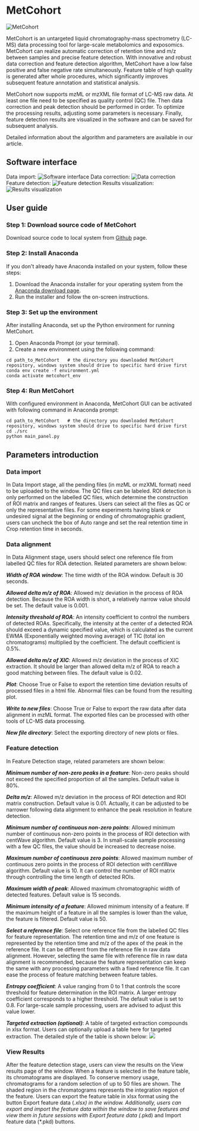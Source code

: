 # MetCohort
![](./images/logo.png "MetCohort")

MetCohort is an untargeted liquid chromatography-mass spectrometry 
(LC-MS) data processing tool for large-scale metabolomics and exposomics. MetCohort can 
realize automatic correction of retention time and m/z between samples and precise 
feature detection. With innovative and robust data correction and feature detection algorithm,
MetCohort have a low false positive and false negative rate simultaneously. Feature table of high quality is generated after whole procedures, which 
significantly improves subsequent feature annotation and statistical analysis.

MetCohort now supports mzML or mzXML file format of LC-MS raw data. At
least one file need to be specified as quality control (QC) file. 
Then data correction and peak detection should be performed in order. To optimize the processing results, adjusting some parameters 
is necessary. Finally, feature detection results are visualized in the software and can be saved for 
subsequent analysis.

Detailed information about the algorithm and parameters are available in our article.

## Software interface

Data import:
![](./images/1.png "Software interface")
Data correction:
![](./images/2.png "Data correction")
Feature detection:
![](./images/3.png "Feature detection")
Results visualization:
![](./images/4.png "Results visualization")


## User guide
### Step 1: Download source code of MetCohort
Download source code to local system from [Github](https://github.com/JunYang2021/MetCohort) page.

### Step 2: Install Anaconda
If you don't already have Anaconda installed on your system, follow these steps:

1. Download the Anaconda installer for your operating system from the [Anaconda download page](https://www.anaconda.com/products/individual).
2. Run the installer and follow the on-screen instructions.

### Step 3: Set up the environment
After installing Anaconda, set up the Python environment for running MetCohort.
1. Open Anaconda Prompt (or your terminal).
2. Create a new environment using the following command:
```shell
cd path_to_MetCohort   # the directory you downloaded MetCohort repository, windows system should drive to specific hard drive first
conda env create -f environment.yml
conda activate metcohort_env
```

### Step 4: Run MetCohort
With configured environment in Anaconda, MetCohort GUI can be activated with following command in Anaconda prompt:
```shell
cd path_to_MetCohort   # the directory you downloaded MetCohort repository, windows system should drive to specific hard drive first
cd ./src
python main_panel.py
```


## Parameters introduction
### Data import
In Data Import stage, all the pending files (in mzML or mzXML format) need to be uploaded 
to the window. The QC files can be labeled. ROI detection is only performed on the labelled
QC files, which determine the construction of ROI matrix and ranges of features. Users can
select all the files as QC or only the representative files. For some experiments having 
blank or undesired signal at the beginning or ending of chromatographic gradient, users 
can uncheck the box of Auto range and set the real retention time in Crop retention time 
in seconds.


### Data alignment
In Data Alignment stage, users should select one reference file from labelled QC files 
for ROA detection. Related parameters are shown below:


_**Width of ROA window**_: The time width of the ROA window. Default is 30 seconds.


_**Allowed delta m/z of ROA**_: Allowed m/z deviation in the process of ROA detection. 
Because the ROA width is short, a relatively narrow value should be set. The default 
value is 0.001.


_**Intensity threshold of ROA**_: An intensity coefficient to control the numbers of detected
ROAs. Specifically, the intensity at the center of a detected ROA should exceed a dynamic
specified value, which is calculated as the current EWMA (Exponentially weighted moving 
average) of TIC (total ion chromatograms) multiplied by the coefficient. The default 
coefficient is 0.5%.


_**Allowed delta m/z of XIC**_: Allowed m/z deviation in the process of XIC extraction. 
It should be larger than allowed delta m/z of ROA to reach a good matching between files. 
The default value is 0.02.


_**Plot**_: Choose True or False to export the retention time deviation results of processed 
files in a html file. Abnormal files can be found from the resulting plot.


**_Write to new files_**: Choose True or False to export the raw data after data alignment
in mzML format. The exported files can be processed with other tools of LC-MS data 
processing.


_**New file directory**_: Select the exporting directory of new plots or files.


### Feature detection
In Feature Detection stage, related parameters are shown below:


_**Minimum number of non-zero peaks in a feature**_: Non-zero peaks should not exceed the 
specified proportion of all the samples. Default value is 80%.


_**Delta m/z**_: Allowed m/z deviation in the process of ROI detection and ROI matrix 
construction. Default value is 0.01. Actually, it can be adjusted to be narrower
following data alignment to enhance the peak resolution in feature detection.


_**Minimum number of continuous non-zero points**_: Allowed minimum number of continuous 
non-zero points in the process of ROI detection with centWave algorithm. Default
value is 3. In small-scale sample processing with a few QC files, the value should be
increased to decrease noise.


_**Maximum number of continuous zero points**_: Allowed maximum number of continuous zero 
points in the process of ROI detection with centWave algorithm. Default value is 10. 
It can control the number of ROI matrix through controlling the time length of detected 
ROIs.


_**Maximum width of peak**_: Allowed maximum chromatographic width of detected features. 
Default value is 15 seconds.


_**Minimum intensity of a feature**_: Allowed minimum intensity of a feature. 
If the maximum height of a feature in all the samples is lower than the value, 
the feature is filtered. Default value is 50.


_**Select a reference file**_: Select one reference file from the labelled QC 
files for feature representation. The retention time and m/z of one feature is 
represented by the retention time and m/z of the apex of the peak in the reference
file. It can be different from the reference file in raw data alignment. However, 
selecting the same file with reference file in raw data alignment is recommended,
because the feature representation can keep the same with any processing parameters 
with a fixed reference file. It can ease the process of feature matching between 
feature tables.


_**Entropy coefficient**_: A value ranging from 0 to 1 that controls the score 
threshold for feature determination in the ROI matrix. A larger entropy coefficient
corresponds to a higher threshold. The default value is set to 0.8. For large-scale
sample processing, users are advised to adjust this value lower.


_**Targeted extraction (optional)**_: A table of targeted extraction compounds in 
xlsx format. Users can optionally upload a table here for targeted extraction. 
The detailed style of the table is shown below:
![](.\images\tar_emp.png)


### View Results
After the feature detection stage, users can view the results on the View results
page of the window. When a feature is selected in the feature table, its chromatograms
are displayed. To conserve memory usage, chromatograms for a random selection of 
up to 50 files are shown. The shaded region in the chromatograms represents the 
integration region of the feature. Users can export the feature table in xlsx format 
using the button Export feature data (*.xlsx) in the window. Additionally, users can 
export and import the feature data within the window to save features and view them
in future sessions with Export feature data (*.pkd) and Import feature data (*.pkd)
buttons.


